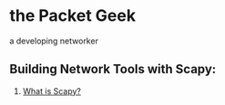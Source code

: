# the Packet Geek
a developing networker

## Building Network Tools with Scapy:
1. [What is Scapy?](scapy/part01.md)
